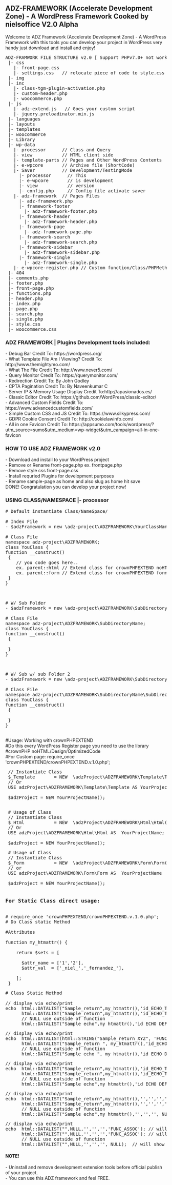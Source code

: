 <h2> ADZ-FRAMEWORK (Accelerate Development Zone) - A WordPress Framework Cooked by nielsoffice V2.0 Alpha </h2>
<span>Welcome to ADZ Framework (Accelerate Development Zone) - A WordPress Framework with this tools you can develop your project in WordPress very handy just download and install and enjoy!</span>

<pre>
ADZ-FRAMWORK FILE STRUCTURE v2.0 [ Support PHPv7.0+ not work for PHP5.6 older ]
 |- css
   |- front-page.css 
   |- settings.css   // relocate piece of code to style.css when have update 
 |- img
 |- inc
   |- class-tgm-plugin-activation.php
   |- custom-header.php
   |- woocommerce.php
 |- js
   |- adz-extend.js   // Goes your custom script
   |- jquery.preloadinator.min.js
 |- languages
 |- layouts
 |- templates
 |- woocommerce
 |- Library
 |- wp-data
   |- processor      // Class and Query
   |- view           // HTML client side 
   |- template-parts // Pages and Other WordPress Contents
   |- e-wpcore       // Archive file (ShortCode)
   |- Saver          // Development/TestingMode
     |- processor      // This
     |- e-wpcore       // is development
     |- view           // version 
     |- config.php     // Config file activate saver 
   |- adz-framework  // Pages Files
     |- adz-framework.php
     |- framework-footer
       |- adz-framework-footer.php
     |- framework-header
       |- adz-framework-header.php
     |- framework-page
       |- adz-framework-page.php
     |- framework-search
       |- adz-framework-search.php
     |- framework-sidebar
       |- adz-framework-sidebar.php
     |- framework-single
       |- adz-framework-single.php           
   |- e-wpcore-register.php // Custom function/Class/PHPMethod
 |- 404
 |- comments.php
 |- footer.php
 |- front-page.php 
 |- functions.php
 |- header.php
 |- index.php
 |- page.php
 |- search.php
 |- single.php
 |- style.css
 |- woocommerce.css
</pre>
 
<h3> ADZ FRAMEWORK | Plugins Development tools included: </h3>
  - Debug Bar                  Credit To: https://wordpress.org/<br />  
  - What Template File Am I Viewing? Credit To: http://www.themightymo.com/<br />
  - What The File  Credit To: http://www.never5.com/<br />
  - Query Monitor              Credit To: https://querymonitor.com/ <br />
  - Redirection                Credit To: By John Godley<br />
  - CPTA Pagination            Credit To: By Naveenkumar C<br />  
  - Server IP & Memory Usage Display Credit To:http://apasionados.es/<br />  
  - Classic Editor             Credit To: https://github.com/WordPress/classic-editor/<br />    
  - Advanced Custom Fields     Credit To: https://www.advancedcustomfields.com/<br />
  - Simple Custom CSS and JS   Credit To: https://www.silkypress.com/<br />
  - GDPR Cookie Consent        Credit To: http://cookielawinfo.com/<br /> 
  - All in one Favicon         Credit To: https://appsumo.com/tools/wordpress/?utm_source=sumo&utm_medium=wp-widget&utm_campaign=all-in-one-favicon<br />
 
<h3> HOW TO USE ADZ FRAMEWORK v2.0 </h3>
  - Download and install to your WordPress project<br />
  - Remove or Rename front-page.php ex. frontpage.php<br />
  - Remove style css front-page.css<br />
  - Install requried Plugins for development purposes<br />
  - Rename sample-page as home and also slug as home hit save<br />
    DONE! Congratulation you can develop your project now!<br />

<h3> USING CLASS/NAMESPACE |- processor </h3>

<pre>
# Default instantiate Class/NameSpace/

# Index File
- $adzFramework = new \adz-project\ADZFRAMEWORK\YourClassName();

# Class File	
namespace adz-project\ADZFRAMEWORK;
class YouClass {
function __construct() 
 {
    // you code goes here..
    ex. parent::html // Extend class for crownPHPEXTEND noHTML/Design/OptimizedCode
    ex. parent::form // Extend class for crownPHPEXTEND formBuilder
 }
}

</pre>

<pre>

# W/ Sub Folder
- $adzFramework = new \adz-project\ADZFRAMEWORK\SubDirectoryName\YourClassName();

# Class File	
namespace adz-project\ADZFRAMEWORK\SubDirectoryName;
class YouClass {
function __construct() 
 {
 
 }
}

</pre>

<pre>

# W/ Sub w/ sub Folder 2
- $adzFramework = new \adz-project\ADZFRAMEWORK\SubDirectoryName\SubDirectoryName2\YourClassName();

# Class File	
namespace adz-project\ADZFRAMEWORK\SubDirectoryName\SubDirectoryName2;
class YouClass {
function __construct() 
 {
 
 }
}

</pre>

#Usage: Working with crownPHPEXTEND<br />
#Do this every WordPress Register page you need to use the library<br />
#crownPHP noHTML/Design/OptimizedCode<br />
#For Custom page: require_once 'crownPHPEXTEND/crownPHPEXTEND.v.1.0.php';<br />

<pre>
 // Instantiate Class
 $_Template       = NEW  \adzProject\ADZFRAMEWORK\Template\Template();
 // Or
 USE adzProject\ADZFRAMEWORK\Template\Template AS YourProjectName;
 
 $adzProject = NEW YourProjectName();<br />
</pre>

<pre>
 # Usage of Class 
 // Instantiate Class
 $_Html           = NEW  \adzProject\ADZFRAMEWORK\Html\Html()
 // Or
 USE adzProject\ADZFRAMEWORK\Html\Html AS  YourProjectName;
 
 $adzProject = NEW YourProjectName();
</pre>

<pre>
 # Usage of Class 
 // Instantiate Class
 $_Form           = NEW  \adzProject\ADZFRAMEWORK\Form\Form();
 // or
 USE adzProject\ADZFRAMEWORK\Form\Form AS  YourProjectName
 
 $adzProject = NEW YourProjectName();
</pre>

<pre>
<h3>For Static Class direct usage: </h3>
# require_once 'crownPHPEXTEND/crownPHPEXTEND.v.1.0.php';
# Do Class static Method

#Attributes 

function my_htmattr() {
    
    return $sets = [
      
      $attr_name = ['1','2'],
      $attr_val  = ['_niel_','_fernandez_'],
   
    ];
 }
</pre>

<pre>
# Class Static Method 

// display via echo/print
echo  html::DATALIST("Sample_return",my_htmattr(),'id_ECHO_TO_RETURN_ASSOC','','label_ECHO_h1','FUNC_ASSOC'); // will show
      html::DATALIST("Sample_return",my_htmattr(),'id_ECHO_TO_RETURN_ASSOC','','label_ECHO_hIDE','FUNC_ASSOC'); // will NOT SHOW
      // NULL use outside of function 
      html::DATALIST("Sample_echo",my_htmattr(),'id_ECHO_DEFAULT','ADD_CLASS','NO_CLASS', NULL);  // will show 
</pre>

<pre>
// display via echo/print
echo  html::DATALIST(html::STRING("Sample_return_XYZ", 'FUNC_ASSOC'), my_htmattr(),'id_ECHO_TO_RETURN_ASSOC','ASSOC_SHOW','','FUNC_ASSOC'); // will show
      html::DATALIST("Sample_return ", my_htmattr(),'id_ECHO_TO_RETURN_ASSOC','ASSOC_SHOW','','FUNC_ASSOC'); // will NOT SHOW
      // NULL use outside of function 
      html::DATALIST("Sample_echo ", my_htmattr(),'id_ECHO_DEFAULT','NOT ASSOC','', NULL); // will show 
</pre>

<pre>
// display via echo/print
echo  html::DATALIST("Sample_return",my_htmattr(),'id_ECHO_TO_RETURN_ASSOC','XYZ','','FUNC_ASSOC'); // will show
      html::DATALIST("Sample_return",my_htmattr(),'id_ECHO_TO_RETURN_ASSOC','XYZ','','FUNC_ASSOC'); // will NOT SHOW
      // NULL use outside of function 
      html::DATALIST("Sample_echo",my_htmattr(),'id_ECHO_DEFAULT','','', NULL);  // will show 
</pre>

<pre>
// display via echo/print
echo  html::DATALIST("Sample_return",my_htmattr(),'','','','FUNC_ASSOC'); // will show
      html::DATALIST("Sample_return",my_htmattr(),'','','','FUNC_ASSOC'); // will NOT SHOW
      // NULL use outside of function 
      html::DATALIST("Sample_echo",my_htmattr(),'','','', NULL); // will show 
</pre>

<pre>
// display via echo/print
echo  html::DATALIST("",NULL,'','','','FUNC_ASSOC'); // will show
      html::DATALIST("",NULL,'','','','FUNC_ASSOC'); // will NOT SHOW
      // NULL use outside of function 
      html::DATALIST("",NULL,'','','', NULL);  // will show 
</pre>


<h4> NOTE! </h4>
  - Uninstall and remove development extension tools before official publish of your project.<br />
  - You can use this ADZ framework and feel FREE.<br />
 
